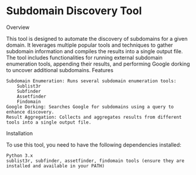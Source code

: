 # Subdomain Discovery Tool
Overview

This tool is designed to automate the discovery of subdomains for a given domain. It leverages multiple popular tools and techniques to gather subdomain information and compiles the results into a single output file. The tool includes functionalities for running external subdomain enumeration tools, appending their results, and performing Google dorking to uncover additional subdomains.
Features

    Subdomain Enumeration: Runs several subdomain enumeration tools:
        Sublist3r
        Subfinder
        Assetfinder
        Findomain
    Google Dorking: Searches Google for subdomains using a query to enhance discovery.
    Result Aggregation: Collects and aggregates results from different tools into a single output file.

Installation

To use this tool, you need to have the following dependencies installed:

    Python 3.x
    sublist3r, subfinder, assetfinder, findomain tools (ensure they are installed and available in your PATH)
